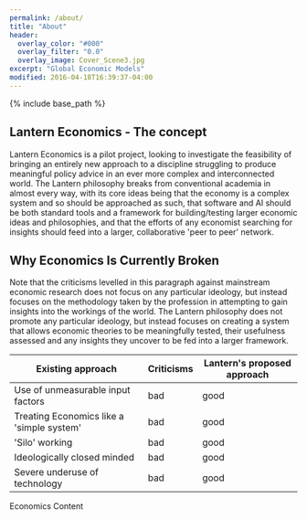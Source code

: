 ```yaml
---
permalink: /about/
title: "About"
header:
  overlay_color: "#000"
  overlay_filter: "0.0"
  overlay_image: Cover_Scene3.jpg
excerpt: "Global Economic Models"
modified: 2016-04-18T16:39:37-04:00
---
```


{% include base_path %}

## Lantern Economics - The concept 

Lantern Economics is a pilot project, looking to investigate the feasibility of bringing an entirely new approach to a discipline struggling to produce meaningful policy advice in an ever more complex and interconnected world. The Lantern philosophy breaks from conventional academia in almost every way, with its core ideas being that the economy is a complex system and so should be approached as such, that software and AI should be both standard tools and a framework for building/testing larger economic ideas and philosophies, and that the efforts of any economist searching for insights should feed into a larger, collaborative 'peer to peer' network.   

## Why Economics Is Currently Broken

Note that the criticisms levelled in this paragraph against mainstream economic research does not focus on any particular ideology, but instead focuses on the methodology taken by the profession in attempting to gain insights into the workings of the world. The Lantern philosophy does not promote any particular ideology, but instead focuses on creating a system that allows economic theories to be meaningfully tested, their usefulness assessed and any insights they uncover to be fed into a larger framework.   

| Existing approach | Criticisms | Lantern's proposed approach |
|-------|--------|---------|
| Use of unmeasurable input factors  | bad | good |
| Treating Economics like a 'simple system' | bad | good |
| 'Silo' working | bad | good |
| Ideologically closed minded | bad | good |
| Severe underuse of technology | bad | good |

Economics Content
